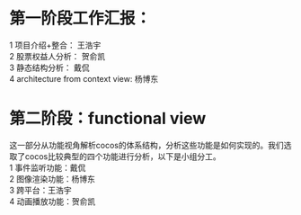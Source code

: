 # 第一阶段工作汇报：
1 项目介绍+整合： 王浩宇  
2 股票权益人分析： 贺俞凯  
3 静态结构分析： 戴侃  
4 architecture from context view: 杨博东  
# 第二阶段：functional view
这一部分从功能视角解析cocos的体系结构，分析这些功能是如何实现的。我们选取了cocos比较典型的四个功能进行分析，以下是小组分工。  
1 事件监听功能：戴侃  
2 图像渲染功能：杨博东  
3 跨平台：王浩宇  
4 动画播放功能：贺俞凯  
 
